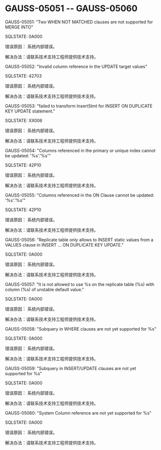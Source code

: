 # GAUSS-05051 -- GAUSS-05060

GAUSS-05051: "Two WHEN NOT MATCHED clauses are not supported for MERGE INTO"

SQLSTATE: 0A000

错误原因： 系统内部错误。

解决办法：请联系技术支持工程师提供技术支持。

GAUSS-05052: "Invalid column reference in the UPDATE target values"

SQLSTATE: 42703

错误原因： 系统内部错误。

解决办法：请联系技术支持工程师提供技术支持。

GAUSS-05053: "failed to transform InsertStmt for INSERT ON DUPLICATE KEY UPDATE statement."

SQLSTATE: XX006

错误原因： 系统内部错误。

解决办法：请联系技术支持工程师提供技术支持。

GAUSS-05054: "Columns referenced in the primary or unique index cannot be updated: '%s'.'%s'"

SQLSTATE: 42P10

错误原因： 系统内部错误。

解决办法：请联系技术支持工程师提供技术支持。

GAUSS-05055: "Columns referenced in the ON Clause cannot be updated: '%s'.'%s'"

SQLSTATE: 42P10

错误原因： 系统内部错误。

解决办法：请联系技术支持工程师提供技术支持。

GAUSS-05056: "Replicate table only allows to INSERT static values from a VALUES clause in INSERT ... ON DUPLICATE KEY UPDATE."

SQLSTATE: 0A000

错误原因： 系统内部错误。

解决办法：请联系技术支持工程师提供技术支持。

GAUSS-05057: "It is not allowed to use %s on the replicate table \(%s\) with column \(%s\) of unstable default value."

SQLSTATE: 0A000

错误原因： 系统内部错误。

解决办法：请联系技术支持工程师提供技术支持。

GAUSS-05058: "Subquery in WHERE clauses are not yet supported for %s"

SQLSTATE: 0A000

错误原因： 系统内部错误。

解决办法：请联系技术支持工程师提供技术支持。

GAUSS-05059: "Subquery in INSERT/UPDATE clauses are not yet supported for %s"

SQLSTATE: 0A000

错误原因： 系统内部错误。

解决办法：请联系技术支持工程师提供技术支持。

GAUSS-05060: "System Column reference are not yet supported for %s"

SQLSTATE: 0A000

错误原因： 系统内部错误。

解决办法：请联系技术支持工程师提供技术支持。

